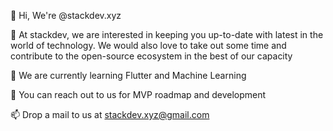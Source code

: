 👋 Hi, We're @stackdev.xyz

👀 At stackdev, we are interested in keeping you up-to-date with latest in the world of technology. We would also love to take out some time and contribute to the open-source ecosystem in the best of our capacity

🌱 We are currently learning Flutter and Machine Learning

💞️ You can reach out to us for MVP roadmap and development

📫 Drop a mail to us at stackdev.xyz@gmail.com

<!---
stackdev-xyz/stackdev-xyz is a ✨ special ✨ repository because its `README.md` (this file) appears on your GitHub profile.
You can click the Preview link to take a look at your changes.
--->
